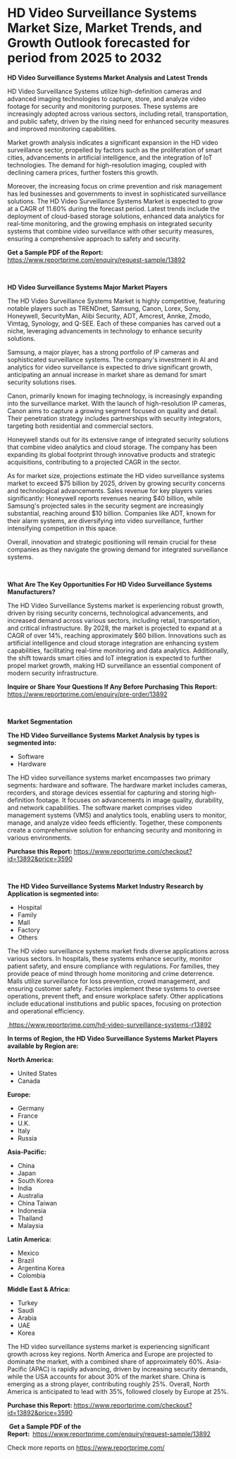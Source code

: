 <p><h1>HD Video Surveillance Systems Market Size, Market Trends, and Growth Outlook forecasted for period from 2025 to 2032</h1></p><p><strong>HD Video Surveillance Systems Market Analysis and Latest Trends</strong></p>
<p><p>HD Video Surveillance Systems utilize high-definition cameras and advanced imaging technologies to capture, store, and analyze video footage for security and monitoring purposes. These systems are increasingly adopted across various sectors, including retail, transportation, and public safety, driven by the rising need for enhanced security measures and improved monitoring capabilities. </p><p>Market growth analysis indicates a significant expansion in the HD video surveillance sector, propelled by factors such as the proliferation of smart cities, advancements in artificial intelligence, and the integration of IoT technologies. The demand for high-resolution imaging, coupled with declining camera prices, further fosters this growth. </p><p>Moreover, the increasing focus on crime prevention and risk management has led businesses and governments to invest in sophisticated surveillance solutions. The HD Video Surveillance Systems Market is expected to grow at a CAGR of 11.60% during the forecast period. Latest trends include the deployment of cloud-based storage solutions, enhanced data analytics for real-time monitoring, and the growing emphasis on integrated security systems that combine video surveillance with other security measures, ensuring a comprehensive approach to safety and security.</p></p>
<p><strong>Get a Sample PDF of the Report:&nbsp;</strong> <a href="https://www.reportprime.com/enquiry/request-sample/13892?utm_campaign=3545&utm_medium=2&utm_source=Github&utm_content=ia&utm_term=20032025&utm_id=hd-video-surveillance-systems">https://www.reportprime.com/enquiry/request-sample/13892</a></p>
<p>&nbsp;</p>
<p><strong>HD Video Surveillance Systems Major Market Players</strong></p>
<p><p>The HD Video Surveillance Systems Market is highly competitive, featuring notable players such as TRENDnet, Samsung, Canon, Lorex, Sony, Honeywell, SecurityMan, Alibi Security, ADT, Amcrest, Annke, Zmodo, Vimtag, Synology, and Q-SEE. Each of these companies has carved out a niche, leveraging advancements in technology to enhance security solutions.</p><p>Samsung, a major player, has a strong portfolio of IP cameras and sophisticated surveillance systems. The company's investment in AI and analytics for video surveillance is expected to drive significant growth, anticipating an annual increase in market share as demand for smart security solutions rises.</p><p>Canon, primarily known for imaging technology, is increasingly expanding into the surveillance market. With the launch of high-resolution IP cameras, Canon aims to capture a growing segment focused on quality and detail. Their penetration strategy includes partnerships with security integrators, targeting both residential and commercial sectors.</p><p>Honeywell stands out for its extensive range of integrated security solutions that combine video analytics and cloud storage. The company has been expanding its global footprint through innovative products and strategic acquisitions, contributing to a projected CAGR in the sector.</p><p>As for market size, projections estimate the HD video surveillance systems market to exceed $75 billion by 2025, driven by growing security concerns and technological advancements. Sales revenue for key players varies significantly: Honeywell reports revenues nearing $40 billion, while Samsung's projected sales in the security segment are increasingly substantial, reaching around $10 billion. Companies like ADT, known for their alarm systems, are diversifying into video surveillance, further intensifying competition in this space. </p><p>Overall, innovation and strategic positioning will remain crucial for these companies as they navigate the growing demand for integrated surveillance systems.</p></p>
<p>&nbsp;</p>
<p><strong>What Are The Key Opportunities For HD Video Surveillance Systems Manufacturers?</strong></p>
<p><p>The HD Video Surveillance Systems market is experiencing robust growth, driven by rising security concerns, technological advancements, and increased demand across various sectors, including retail, transportation, and critical infrastructure. By 2028, the market is projected to expand at a CAGR of over 14%, reaching approximately $60 billion. Innovations such as artificial intelligence and cloud storage integration are enhancing system capabilities, facilitating real-time monitoring and data analytics. Additionally, the shift towards smart cities and IoT integration is expected to further propel market growth, making HD surveillance an essential component of modern security infrastructure.</p></p>
<p><strong>Inquire or Share Your Questions If Any Before Purchasing This Report:</strong> <a href="https://www.reportprime.com/enquiry/pre-order/13892?utm_campaign=3545&utm_medium=2&utm_source=Github&utm_content=ia&utm_term=20032025&utm_id=hd-video-surveillance-systems">https://www.reportprime.com/enquiry/pre-order/13892</a></p>
<p>&nbsp;</p>
<p><strong>Market Segmentation</strong></p>
<p><strong>The HD Video Surveillance Systems Market Analysis by types is segmented into:</strong></p>
<p><ul><li>Software</li><li>Hardware</li></ul></p>
<p><p>The HD video surveillance systems market encompasses two primary segments: hardware and software. The hardware market includes cameras, recorders, and storage devices essential for capturing and storing high-definition footage. It focuses on advancements in image quality, durability, and network capabilities. The software market comprises video management systems (VMS) and analytics tools, enabling users to monitor, manage, and analyze video feeds efficiently. Together, these components create a comprehensive solution for enhancing security and monitoring in various environments.</p></p>
<p><strong>Purchase this Report:&nbsp;</strong><a href="https://www.reportprime.com/checkout?id=13892&price=3590&utm_campaign=3545&utm_medium=2&utm_source=Github&utm_content=ia&utm_term=20032025&utm_id=hd-video-surveillance-systems">https://www.reportprime.com/checkout?id=13892&price=3590</a></p>
<p>&nbsp;</p>
<p><strong>The HD Video Surveillance Systems Market Industry Research by Application is segmented into:</strong></p>
<p><ul><li>Hospital</li><li>Family</li><li>Mall</li><li>Factory</li><li>Others</li></ul></p>
<p><p>The HD video surveillance systems market finds diverse applications across various sectors. In hospitals, these systems enhance security, monitor patient safety, and ensure compliance with regulations. For families, they provide peace of mind through home monitoring and crime deterrence. Malls utilize surveillance for loss prevention, crowd management, and ensuring customer safety. Factories implement these systems to oversee operations, prevent theft, and ensure workplace safety. Other applications include educational institutions and public spaces, focusing on protection and operational efficiency.</p></p>
<p><a href="https://www.reportprime.com/hd-video-surveillance-systems-r13892?utm_campaign=3545&utm_medium=2&utm_source=Github&utm_content=ia&utm_term=20032025&utm_id=hd-video-surveillance-systems">&nbsp;https://www.reportprime.com/hd-video-surveillance-systems-r13892</a></p>
<p><strong>In terms of Region, the HD Video Surveillance Systems Market Players available by Region are:</strong></p>
<p>
    <p> <strong> North America: </strong>
        <ul>
            <li>United States</li>
            <li>Canada</li>
        </ul>
        </p> 
    <p> <strong> Europe: </strong>
        <ul>
            <li>Germany</li>
            <li>France</li>
            <li>U.K.</li>
            <li>Italy</li>
            <li>Russia</li>
        </ul>
        </p> 
    <p> <strong> Asia-Pacific: </strong>
        <ul>
            <li>China</li>
            <li>Japan</li>
            <li>South Korea</li>
            <li>India</li>
            <li>Australia</li>
            <li>China Taiwan</li>
            <li>Indonesia</li>
            <li>Thailand</li>
            <li>Malaysia</li>
        </ul>
        </p> 
    <p> <strong> Latin America: </strong>
        <ul>
            <li>Mexico</li>
            <li>Brazil</li>
            <li>Argentina Korea</li>
            <li>Colombia</li>
        </ul>
        </p> 
    <p> <strong> Middle East & Africa: </strong>
        <ul>
            <li>Turkey</li>
            <li>Saudi</li>
            <li>Arabia</li>
            <li>UAE</li>
            <li>Korea</li>
        </ul>
    </p>
    </p>
<p><p>The HD video surveillance systems market is experiencing significant growth across key regions. North America and Europe are projected to dominate the market, with a combined share of approximately 60%. Asia-Pacific (APAC) is rapidly advancing, driven by increasing security demands, while the USA accounts for about 30% of the market share. China is emerging as a strong player, contributing roughly 25%. Overall, North America is anticipated to lead with 35%, followed closely by Europe at 25%.</p></p>
<p><strong>Purchase this Report: </strong><a href="https://www.reportprime.com/checkout?id=13892&price=3590&utm_campaign=3545&utm_medium=2&utm_source=Github&utm_content=ia&utm_term=20032025&utm_id=hd-video-surveillance-systems">https://www.reportprime.com/checkout?id=13892&price=3590</a></p>
<p>&nbsp;<strong>Get a Sample PDF of the Report:&nbsp;&nbsp;</strong><a href="https://www.reportprime.com/enquiry/request-sample/13892?utm_campaign=3545&utm_medium=2&utm_source=Github&utm_content=ia&utm_term=20032025&utm_id=hd-video-surveillance-systems">https://www.reportprime.com/enquiry/request-sample/13892</a></p>
<p><strong></strong></p>
<p>Check more reports on <a href="https://www.reportprime.com/?utm_campaign=3545&utm_medium=2&utm_source=Github&utm_content=ia&utm_term=20032025&utm_id=hd-video-surveillance-systems">https://www.reportprime.com/</a></p>